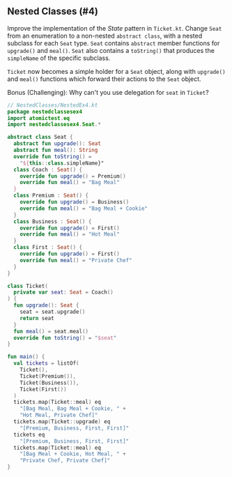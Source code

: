 ## Nested Classes (#4)

Improve the implementation of the *State* pattern in `Ticket.kt`. Change `Seat`
from an enumeration to a non-nested `abstract class`, with a nested subclass
for each `Seat` type. `Seat` contains `abstract` member functions for
`upgrade()` and `meal()`. `Seat` also contains a `toString()` that produces the
`simpleName` of the specific subclass.

`Ticket` now becomes a simple holder for a `Seat` object, along with
`upgrade()` and `meal()` functions which forward their actions to the `Seat`
object.

Bonus (Challenging): Why can't you use delegation for `seat` in `Ticket`?

```kotlin
// NestedClasses/NestedEx4.kt
package nestedclassesex4
import atomictest.eq
import nestedclassesex4.Seat.*

abstract class Seat {
  abstract fun upgrade(): Seat
  abstract fun meal(): String
  override fun toString() =
    "${this::class.simpleName}"
  class Coach : Seat() {
    override fun upgrade() = Premium()
    override fun meal() = "Bag Meal"
  }
  class Premium : Seat() {
    override fun upgrade() = Business()
    override fun meal() = "Bag Meal + Cookie"
  }
  class Business : Seat() {
    override fun upgrade() = First()
    override fun meal() = "Hot Meal"
  }
  class First : Seat() {
    override fun upgrade() = First()
    override fun meal() = "Private Chef"
  }
}

class Ticket(
  private var seat: Seat = Coach()
) {
  fun upgrade(): Seat {
    seat = seat.upgrade()
    return seat
  }
  fun meal() = seat.meal()
  override fun toString() = "$seat"
}

fun main() {
  val tickets = listOf(
    Ticket(),
    Ticket(Premium()),
    Ticket(Business()),
    Ticket(First())
  )
  tickets.map(Ticket::meal) eq
    "[Bag Meal, Bag Meal + Cookie, " +
    "Hot Meal, Private Chef]"
  tickets.map(Ticket::upgrade) eq
    "[Premium, Business, First, First]"
  tickets eq
    "[Premium, Business, First, First]"
  tickets.map(Ticket::meal) eq
    "[Bag Meal + Cookie, Hot Meal, " +
    "Private Chef, Private Chef]"
}
```